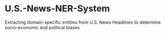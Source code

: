 # U.S.-News-NER-System
Extracting domain-specific entities from U.S. News Headlines to determine socio-economic and political biases

